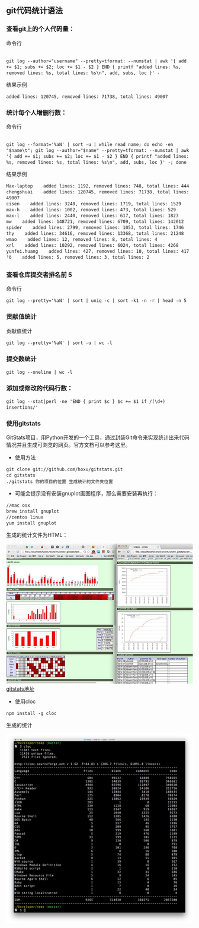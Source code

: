 ## git代码统计语法

### 查看git上的个人代码量：

命令行
```

git log --author="username" --pretty=tformat: --numstat | awk '{ add += $1; subs += $2; loc += $1 - $2 } END { printf "added lines: %s, removed lines: %s, total lines: %s\n", add, subs, loc }' -

```
结果示例

```
added lines: 120745, removed lines: 71738, total lines: 49007

```

###  统计每个人增删行数：
命令行
```

git log --format='%aN' | sort -u | while read name; do echo -en "$name\t"; git log --author="$name" --pretty=tformat: --numstat | awk '{ add += $1; subs += $2; loc += $1 - $2 } END { printf "added lines: %s, removed lines: %s, total lines: %s\n", add, subs, loc }' -; done

```
结果示例

```
Max-laptop    added lines: 1192, removed lines: 748, total lines: 444
chengshuai    added lines: 120745, removed lines: 71738, total lines: 49007
cisen    added lines: 3248, removed lines: 1719, total lines: 1529
max-h    added lines: 1002, removed lines: 473, total lines: 529
max-l    added lines: 2440, removed lines: 617, total lines: 1823
mw    added lines: 148721, removed lines: 6709, total lines: 142012
spider    added lines: 2799, removed lines: 1053, total lines: 1746
thy    added lines: 34616, removed lines: 13368, total lines: 21248
wmao    added lines: 12, removed lines: 8, total lines: 4
xrl    added lines: 10292, removed lines: 6024, total lines: 4268
yunfei.huang    added lines: 427, removed lines: 10, total lines: 417
³ö    added lines: 5, removed lines: 3, total lines: 2

```
### 查看仓库提交者排名前 5

命令行
```
git log --pretty='%aN' | sort | uniq -c | sort -k1 -n -r | head -n 5

```
### 贡献值统计

贡献值统计
```
git log --pretty='%aN' | sort -u | wc -l

```

### 提交数统计

```
git log --oneline | wc -l

```

###  添加或修改的代码行数：

```
git log --stat|perl -ne 'END { print $c } $c += $1 if /(\d+) insertions/'

```

### 使用gitstats

GitStats项目，用Python开发的一个工具，通过封装Git命令来实现统计出来代码情况并且生成可浏览的网页。官方文档可以参考这里。

- 使用方法

```
git clone git://github.com/hoxu/gitstats.git
cd gitstats
./gitstats 你的项目的位置 生成统计的文件夹位置

```
- 可能会提示没有安装gnuplot画图程序，那么需要安装再执行：
```
//mac osx
brew install gnuplot
//centos linux
yum install gnuplot

```
生成的统计文件为HTML：

![gitstats](./git/gitstats.jpg )
[gitstats地址]( https://blog.cyeam.com/kaleidoscope/2015/01/17/gitstats)

- 使用cloc

```
npm install -g cloc

```
生成的统计

![cloc](./git/cloc.png)



